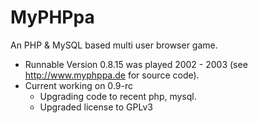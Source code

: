 # MyPHPpa
An PHP &amp; MySQL based multi user browser game. 

- Runnable Version 0.8.15 was played 2002 - 2003 (see http://www.myphppa.de for source code). 
- Current working on 0.9-rc
  - Upgrading code to recent php, mysql.
  - Upgraded license to GPLv3
